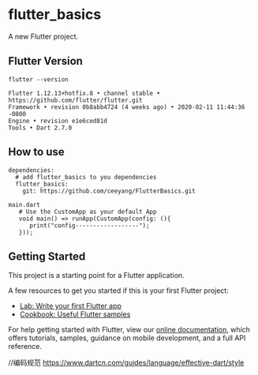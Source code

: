 # flutter_basics

A new Flutter project.

## Flutter Version
    flutter --version
  
    Flutter 1.12.13+hotfix.8 • channel stable • https://github.com/flutter/flutter.git
    Framework • revision 0b8abb4724 (4 weeks ago) • 2020-02-11 11:44:36 -0800
    Engine • revision e1e6ced81d
    Tools • Dart 2.7.0

## How to use
    dependencies:
      # add flutter_basics to you dependencies
      flutter_basics:
        git: https://github.com/ceeyang/FlutterBasics.git
        
    main.dart
       # Use the CustomApp as your default App
       void main() => runApp(CustomApp(config: (){
          print("config------------------");
       }));


## Getting Started

This project is a starting point for a Flutter application.

A few resources to get you started if this is your first Flutter project:

- [Lab: Write your first Flutter app](https://flutter.dev/docs/get-started/codelab)
- [Cookbook: Useful Flutter samples](https://flutter.dev/docs/cookbook)

For help getting started with Flutter, view our
[online documentation](https://flutter.dev/docs), which offers tutorials,
samples, guidance on mobile development, and a full API reference.

//编码规范
https://www.dartcn.com/guides/language/effective-dart/style
